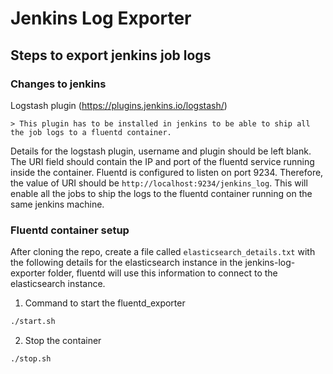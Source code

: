 # Jenkins Log Exporter

## Steps to export jenkins job logs

### Changes to jenkins
Logstash plugin (https://plugins.jenkins.io/logstash/)

    > This plugin has to be installed in jenkins to be able to ship all the job logs to a fluentd container.

Details for the logstash plugin, username and plugin should be left blank. The URI field should contain the IP and port of the fluentd service running inside the container. Fluentd is configured to listen on port 9234. Therefore, the value of URI should be `http://localhost:9234/jenkins_log`. This will enable all the jobs to ship the logs to the fluentd container running on the same jenkins machine.

### Fluentd container setup
After cloning the repo, create a file called `elasticsearch_details.txt` with the following details for the elasticsearch instance in the jenkins-log-exporter folder, fluentd will use this information to connect to the elasticsearch instance.

1. Command to start the fluentd_exporter
```sh
./start.sh
```
2. Stop the container
```
./stop.sh
```
